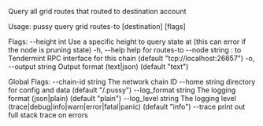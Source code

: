 Query all grid routes that routed to destination account

Usage:
  pussy query grid routes-to [destination] [flags]

Flags:
      --height int      Use a specific height to query state at (this can error if the node is pruning state)
  -h, --help            help for routes-to
      --node string     <host>:<port> to Tendermint RPC interface for this chain (default "tcp://localhost:26657")
  -o, --output string   Output format (text|json) (default "text")

Global Flags:
      --chain-id string     The network chain ID
      --home string         directory for config and data (default "/.pussy")
      --log_format string   The logging format (json|plain) (default "plain")
      --log_level string    The logging level (trace|debug|info|warn|error|fatal|panic) (default "info")
      --trace               print out full stack trace on errors
